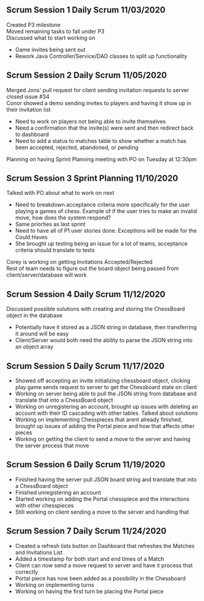 ## Scrum Session 1 Daily Scrum 11/03/2020

Created P3 milestone<br/>
Moved remaining tasks to fall under P3<br/>
Discussed what to start working on
- Game invites being sent out
- Rework Java Controller/Service/DAO classes to split up functionality 

## Scrum Session 2 Daily Scrum 11/05/2020
Merged Jons' pull request for client sending invitation requests to server closed issue #34<br/>
Conor showed a demo sending invites to players and having it show up in their invitation list<br/>
- Need to work on players not being able to invite themselves
- Need a confirmation that the invite(s) were sent and then redirect back to dashboard
- Need to add a status to matches table to show whether a match has been accepted, rejected, abandoned, or pending<br/>

Planning on having Sprint Planning meeting with PO on Tuesday at 12:30pm<br/>

## Scrum Session 3 Sprint Planning 11/10/2020

Talked with PO about what to work on next <br/>
- Need to breakdown acceptance criteria more specifically for the user playing a games of chess. Example of if the user tries to make an invalid move, how does the system respond?
- Same priorties as last sprint
- Need to have all of P1 user stories done. Exceptions will be made for the Could Haves
- She brought up testing being an issue for a lot of teams, acceptance criteria should translate to tests

Corey is working on getting Invitations Accepted/Rejected<br/>
Rest of team needs to figure out the board object being passed from client/server/database will work<br/>

## Scrum Session 4 Daily Scrum 11/12/2020

Discussed possible solutions with creating and storing the ChessBoard object in the database<br/>
- Potentially have it stored as a JSON string in database, then transferring it around will be easy
- Client/Server would both need the ability to parse the JSON string into an object array

## Scrum Session 5 Daily Scrum 11/17/2020
- Showed off accepting an invite initializing chessboard object, clicking play game sends request to server to get the Chessboard state on client
- Working on server being able to pull the JSON string from database and translate that into a ChessBoard object
- Working on unregistering an account, brought up issues with deleting an account with their ID cascading with other tables. Talked about solutions
- Working on implementing Chesspieces that arent already finished, brought up issues of adding the Portal piece and how that affects other pieces
- Working on getting the client to send a move to the server and having the server process that move

## Scrum Session 6 Daily Scrum 11/19/2020
- Finished having the server pull JSON board string and translate that into a ChessBoard object
- Finished unregistering an account
- Started working on adding the Portal chesspiece and the interactions with other chesspieces
- Still working on client sending a move to the server and handling that

## Scrum Session 7 Daily Scrum 11/24/2020
- Created a refresh lists button on Dashboard that refreshes the Matches and Invitations List
- Added a timestamp for both start and end times of a Match
- Client can now send a move request to server and have it process that correctly
- Portal piece has now been added as a possibility in the Chessboard
- Working on implementing turns
- Working on having the first turn be placing the Portal piece

